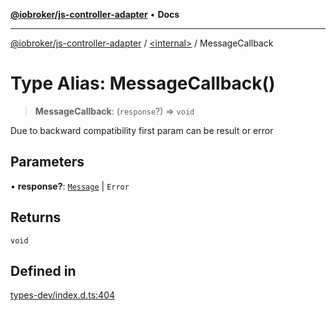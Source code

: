 [**@iobroker/js-controller-adapter**](../../README.md) • **Docs**

***

[@iobroker/js-controller-adapter](../../globals.md) / [\<internal\>](../README.md) / MessageCallback

# Type Alias: MessageCallback()

> **MessageCallback**: (`response`?) => `void`

Due to backward compatibility first param can be result or error

## Parameters

• **response?**: [`Message`](../interfaces/Message.md) \| `Error`

## Returns

`void`

## Defined in

[types-dev/index.d.ts:404](https://github.com/ioBroker/ioBroker.js-controller/blob/98c8e13a2785a2eeac3b3ee2a60dcd41754c14ad/packages/types-dev/index.d.ts#L404)
